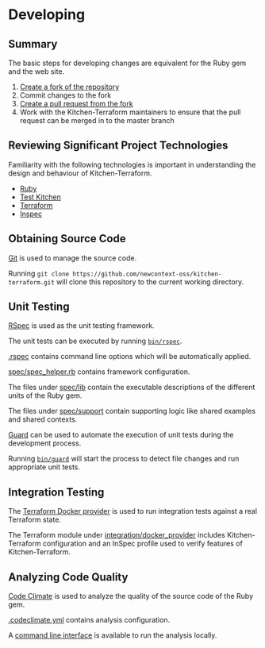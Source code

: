 # Developing

## Summary

The basic steps for developing changes are equivalent for the Ruby gem
and the web site.

1. [Create a fork of the repository](https://help.github.com/articles/fork-a-repo/)
1. Commit changes to the fork
1. [Create a pull request from the fork](https://help.github.com/articles/creating-a-pull-request-from-a-fork/)
1. Work with the Kitchen-Terraform maintainers to ensure that the pull
   request can be merged in to the master branch

## Reviewing Significant Project Technologies

Familiarity with the following technologies is important in
understanding the design and behaviour of Kitchen-Terraform.

- [Ruby](https://www.ruby-lang.org/en/)
- [Test Kitchen](http://kitchen.ci/)
- [Terraform](https://www.terraform.io/)
- [Inspec](https://www.inspec.io/)

## Obtaining Source Code

[Git](https://git-scm.com/) is used to manage the source code.

Running
`git clone https://github.com/newcontext-oss/kitchen-terraform.git` will
clone this repository to the current working directory.

## Unit Testing

[RSpec](http://rspec.info/) is used as the unit testing framework.

The unit tests can be executed by running [`bin/rspec`](bin/rspec).

[.rspec](.rspec) contains command line options which will be
automatically applied.

[spec/spec_helper.rb](spec/spec_helper.rb) contains framework
configuration.

The files under [spec/lib](spec/lib) contain the executable descriptions
of the different units of the Ruby gem.

The files under [spec/support](spec/support) contain supporting logic
like shared examples and shared contexts.

[Guard](http://guardgem.org/) can be used to automate the execution of
unit tests during the development process.

Running [`bin/guard`](bin/guard) will start the process to detect file
changes and run appropriate unit tests.

## Integration Testing

The
[Terraform Docker provider](https://www.terraform.io/docs/providers/docker/index.html)
is used to run integration tests against a real Terraform state.

The Terraform module under
[integration/docker_provider](integration/docker_provider) includes
Kitchen-Terraform configuration and an InSpec profile used to verify
features of Kitchen-Terraform.

## Analyzing Code Quality

[Code Climate](https://codeclimate.com/github/newcontext-oss/kitchen-terraform/)
is used to analyze the quality of the source code of the Ruby gem.

[.codeclimate.yml](.codeclimate.yml) contains analysis configuration.

A [command line interface](https://github.com/codeclimate/codeclimate)
is available to run the analysis locally.
